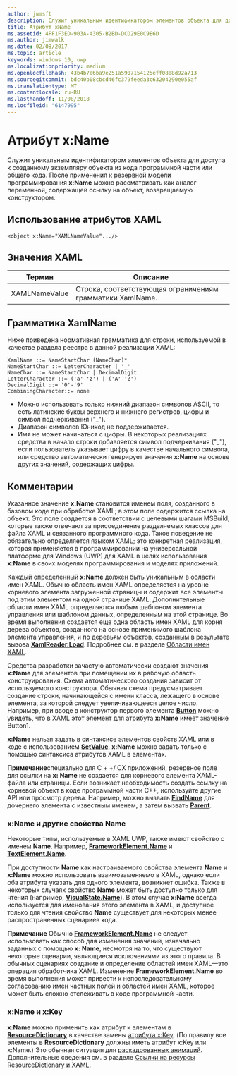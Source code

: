 ```yaml
---
author: jwmsft
description: Служит уникальным идентификатором элементов объекта для доступа к созданному экземпляру объекта из кода программной части или общего кода.
title: Атрибут xName
ms.assetid: 4FF1F3ED-903A-4305-B2BD-DCD29E0C9E6D
ms.author: jimwalk
ms.date: 02/08/2017
ms.topic: article
keywords: windows 10, uwp
ms.localizationpriority: medium
ms.openlocfilehash: 43b4b7e6ba9e251a5907154125eff08e8d92a713
ms.sourcegitcommit: bdc40b08cbcd46fc379feeda3c63204290e055af
ms.translationtype: MT
ms.contentlocale: ru-RU
ms.lasthandoff: 11/08/2018
ms.locfileid: "6147995"
---
```

# <a name="xname-attribute"></a>Атрибут x:Name


Служит уникальным идентификатором элементов объекта для доступа к созданному экземпляру объекта из кода программной части или общего кода. После применения к резервной модели программирования **x:Name** можно рассматривать как аналог переменной, содержащей ссылку на объект, возвращаемую конструктором.

## <a name="xaml-attribute-usage"></a>Использование атрибутов XAML

``` syntax
<object x:Name="XAMLNameValue".../>
```

## <a name="xaml-values"></a>Значения XAML

| Термин | Описание |
|------|-------------|
| XAMLNameValue | Строка, соответствующая ограничениям грамматики XamlName. |

##  <a name="xamlname-grammar"></a>Грамматика XamlName

Ниже приведена нормативная грамматика для строки, используемой в качестве раздела реестра в данной реализации XAML:

``` syntax
XamlName ::= NameStartChar (NameChar)*
NameStartChar ::= LetterCharacter | '_'
NameChar ::= NameStartChar | DecimalDigit
LetterCharacter ::= ('a'-'z') | ('A'-'Z')
DecimalDigit ::= '0'-'9'
CombiningCharacter::= none
```

-   Можно использовать только нижний диапазон символов ASCII, то есть латинские буквы верхнего и нижнего регистров, цифры и символ подчеркивания ("_").
-   Диапазон символов Юникод не поддерживается.
-   Имя не может начинаться с цифры. В некоторых реализациях средства в начало строки добавляется символ подчеркивания ("_"), если пользователь указывает цифру в качестве начального символа, или средство автоматически генерирует значения **x:Name** на основе других значений, содержащих цифры.

## <a name="remarks"></a>Комментарии

Указанное значение **x:Name** становится именем поля, созданного в базовом коде при обработке XAML; в этом поле содержится ссылка на объект. Это поле создается в соответствии с целевыми шагами MSBuild, которые также отвечают за присоединение разделяемых классов для файла XAML и связанного программного кода. Такое поведение не обязательно определяется языком XAML; это конкретная реализация, которая применяется в программировании на универсальной платформе для Windows (UWP) для XAML в целях использования **x:Name** в своих моделях программирования и моделях приложений.

Каждый определенный **x:Name** должен быть уникальным в области имен XAML. Обычно область имен XAML определяется на уровне корневого элемента загруженной страницы и содержит все элементы под этим элементом на одной странице XAML. Дополнительные области имен XAML определяются любым шаблоном элемента управления или шаблоном данных, определенным на этой странице. Во время выполнения создается еще одна область имен XAML для корня дерева объектов, созданного на основе применимого шаблона элемента управления, и по деревьям объектов, созданным в результате вызова [**XamlReader.Load**](https://msdn.microsoft.com/library/windows/apps/br228048). Подробнее см. в разделе [Области имен XAML](xaml-namescopes.md).

Средства разработки зачастую автоматически создают значения **x:Name** для элементов при помещении их в рабочую область конструирования. Схема автоматического создания зависит от используемого конструктора. Обычная схема предусматривает создание строки, начинающейся с имени класса, лежащего в основе элемента, за которой следует увеличивающееся целое число. Например, при вводе в конструктор первого элемента [**Button**](https://msdn.microsoft.com/library/windows/apps/br209265) можно увидеть, что в XAML этот элемент для атрибута **x:Name** имеет значение Button1.

**x:Name** нельзя задать в синтаксисе элементов свойств XAML или в коде с использованием [**SetValue**](https://msdn.microsoft.com/library/windows/apps/br242361). **x:Name** можно задать только с помощью синтаксиса атрибутов XAML в элементах.

**Примечание**специально для C + +/ CX приложений, резервное поле для ссылки на **x: Name** не создается для корневого элемента XAML-файла или страницы. Если возникает необходимость создать ссылку на корневой объект в коде программной части C++, используйте другие API или просмотр дерева. Например, можно вызвать [**FindName**](https://msdn.microsoft.com/library/windows/apps/br208715) для дочернего элемента с известным именем, а затем вызвать [**Parent**](https://msdn.microsoft.com/library/windows/apps/br208739).

### <a name="xname-and-other-name-properties"></a>x:Name и другие свойства Name

Некоторые типы, используемые в XAML UWP, также имеют свойство с именем **Name**. Например, [**FrameworkElement.Name**](https://msdn.microsoft.com/library/windows/apps/br208735) и [**TextElement.Name**](https://msdn.microsoft.com/library/windows/apps/hh702125).

При доступности **Name** как настраиваемого свойства элемента **Name** и **x:Name** можно использовать взаимозаменяемо в XAML, однако если оба атрибута указать для одного элемента, возникнет ошибка. Также в некоторых случаях свойство **Name** может быть доступно только для чтения (например, [**VisualState.Name**](https://msdn.microsoft.com/library/windows/apps/br209031)). В этом случае **x:Name** всегда используется для именования этого элемента в XAML, и доступное только для чтения свойство **Name** существует для некоторых менее распространенных сценариев кода.

**Примечание** Обычно [**FrameworkElement.Name**](https://msdn.microsoft.com/library/windows/apps/br208735) не следует использовать как способ для изменения значений, изначально заданных с помощью **x: Name**, несмотря на то, что существуют некоторые сценарии, являющиеся исключениями из этого правила. В обычных сценариях создание и определение областей имен XAML—это операция обработчика XAML. Изменение **FrameworkElement.Name** во время выполнения может привести к непоследовательному согласованию имен частных полей и областей имен XAML, которое может быть сложно отслеживать в коде программной части.

### <a name="xname-and-xkey"></a>x:Name и x:Key

**x:Name** можно применить как атрибут к элементам в [**ResourceDictionary**](https://msdn.microsoft.com/library/windows/apps/br208794) в качестве замены [атрибута x:Key](x-key-attribute.md). (По правилу все элементы в **ResourceDictionary** должны иметь атрибут x:Key или x:Name.) Это обычная ситуация для [раскадрованных анимаций](https://msdn.microsoft.com/library/windows/apps/mt187354). Дополнительные сведения см. в разделе [Ссылки на ресурсы ResourceDictionary и XAML](https://msdn.microsoft.com/library/windows/apps/mt187273).

